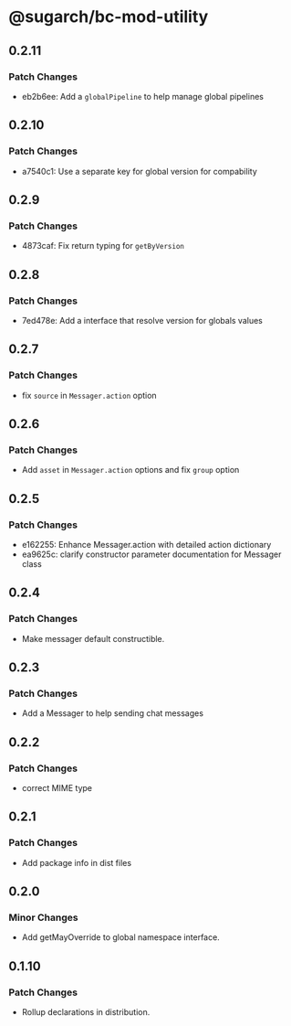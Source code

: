 # @sugarch/bc-mod-utility

## 0.2.11

### Patch Changes

-   eb2b6ee: Add a `globalPipeline` to help manage global pipelines

## 0.2.10

### Patch Changes

-   a7540c1: Use a separate key for global version for compability

## 0.2.9

### Patch Changes

-   4873caf: Fix return typing for `getByVersion`

## 0.2.8

### Patch Changes

-   7ed478e: Add a interface that resolve version for globals values

## 0.2.7

### Patch Changes

-   fix `source` in `Messager.action` option

## 0.2.6

### Patch Changes

-   Add `asset` in `Messager.action` options and fix `group` option

## 0.2.5

### Patch Changes

-   e162255: Enhance Messager.action with detailed action dictionary
-   ea9625c: clarify constructor parameter documentation for Messager class

## 0.2.4

### Patch Changes

-   Make messager default constructible.

## 0.2.3

### Patch Changes

-   Add a Messager to help sending chat messages

## 0.2.2

### Patch Changes

-   correct MIME type

## 0.2.1

### Patch Changes

-   Add package info in dist files

## 0.2.0

### Minor Changes

-   Add getMayOverride to global namespace interface.

## 0.1.10

### Patch Changes

-   Rollup declarations in distribution.
